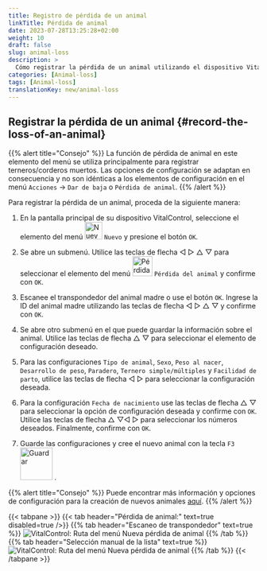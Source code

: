 ```yaml
---
title: Registro de pérdida de un animal
linkTitle: Pérdida de animal
date: 2023-07-28T13:25:28+02:00
weight: 10
draft: false
slug: animal-loss
description: >
  Cómo registrar la pérdida de un animal utilizando el dispositivo VitalControl.
categories: [Animal-loss]
tags: [Animal-loss]
translationKey: new/animal-loss
---
```

## Registrar la pérdida de un animal {#record-the-loss-of-an-animal}

{{% alert title="Consejo" %}}
La función de pérdida de animal en este elemento del menú se utiliza principalmente para registrar terneros/corderos muertos. Las opciones de configuración se adaptan en consecuencia y no son idénticas a los elementos de configuración en el menú `Acciones` -> `Dar de baja` o `Pérdida de animal`.
{{% /alert %}}

Para registrar la pérdida de un animal, proceda de la siguiente manera:

1. En la pantalla principal de su dispositivo VitalControl, seleccione el elemento del menú <img src="/icons/main/new-animal.svg" width="35" align="bottom" alt="Nuevo animal" /> `Nuevo` y presione el botón `OK`.

2. Se abre un submenú. Utilice las teclas de flecha ◁ ▷ △ ▽ para seleccionar el elemento del menú <img src="/icons/main/stillbirth.svg" width="40" align="bottom" alt="Pérdida de animal" /> `Pérdida del animal` y confirme con `OK`.

3. Escanee el transpondedor del animal madre o use el botón `OK`. Ingrese la ID del animal madre utilizando las teclas de flecha ◁ ▷ △ ▽ y confirme con `OK`.

4. Se abre otro submenú en el que puede guardar la información sobre el animal. Utilice las teclas de flecha △ ▽ para seleccionar el elemento de configuración deseado.

5. Para las configuraciones `Tipo de animal`, `Sexo`, `Peso al nacer`, `Desarrollo de peso`, `Paradero`, `Ternero simple/múltiples` y `Facilidad de parto`, utilice las teclas de flecha ◁ ▷ para seleccionar la configuración deseada.

6. Para la configuración `Fecha de nacimiento` use las teclas de flecha △ ▽ para seleccionar la opción de configuración deseada y confirme con `OK`. Utilice las teclas de flecha △ ▽◁ ▷ para seleccionar los números deseados. Finalmente, confirme con `OK`.

7. Guarde las configuraciones y cree el nuevo animal con la tecla `F3` &nbsp;<img src="/icons/footer/save_exit.svg" width="65" align="bottom" alt="Guardar" />&nbsp;.

{{% alert title="Consejo" %}}
Puede encontrar más información y opciones de configuración para la creación de nuevos animales [aquí](../../settings/animal-registration/).
{{% /alert %}}


{{< tabpane >}}
{{< tab header="Pérdida de animal:" text=true disabled=true />}}
{{% tab header="Escaneo de transpondedor" text=true %}}
![VitalControl: Ruta del menú Nueva pérdida de animal](../images/animalloss-scan.png "Registrar la pérdida de un animal")
{{% /tab %}}
{{% tab header="Selección manual de la lista" text=true %}}
![VitalControl: Ruta del menú Nueva pérdida de animal](../images/animalloss.png "Registrar la pérdida de un animal")
{{% /tab %}}
{{< /tabpane >}}

